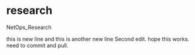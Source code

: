 # research
NetOps_Research

this is new line
and this is another new line
Second edit. hope this works.
need to commit and pull.
